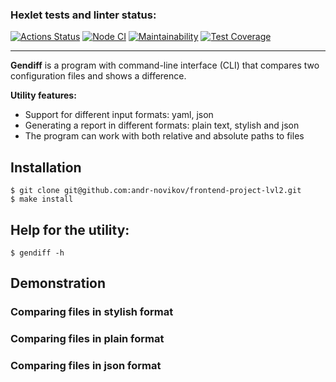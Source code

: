 ### Hexlet tests and linter status:
[![Actions Status](https://github.com/andr-novikov/frontend-project-lvl2/workflows/hexlet-check/badge.svg)](https://github.com/andr-novikov/frontend-project-lvl2/actions)
[![Node CI](https://github.com/andr-novikov/frontend-project-lvl2/actions/workflows/nodejs.yml/badge.svg)](https://github.com/andr-novikov/frontend-project-lvl2/actions/workflows/nodejs.yml)
[![Maintainability](https://api.codeclimate.com/v1/badges/526a14eef70febadd722/maintainability)](https://codeclimate.com/github/andr-novikov/frontend-project-lvl2/maintainability)
[![Test Coverage](https://api.codeclimate.com/v1/badges/526a14eef70febadd722/test_coverage)](https://codeclimate.com/github/andr-novikov/frontend-project-lvl2/test_coverage)

---

**Gendiff** is a program with command-line interface (CLI) that compares two configuration files and shows a difference.

**Utility features:**
- Support for different input formats: yaml, json
- Generating a report in different formats: plain text, stylish and json
- The program can work with both relative and absolute paths to files

## Installation
```
$ git clone git@github.com:andr-novikov/frontend-project-lvl2.git
$ make install
```

## Help for the utility:
```
$ gendiff -h
```
## Demonstration
### Comparing files in stylish format

### Comparing files in plain format

### Comparing files in json format

